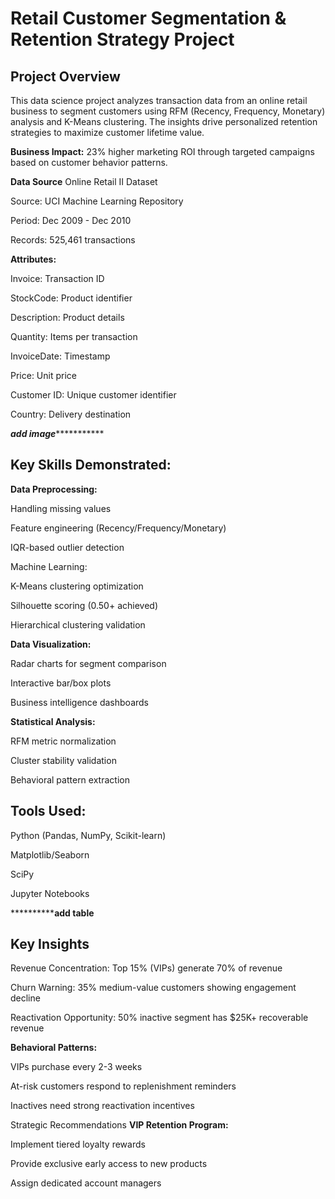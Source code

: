 # Retail Customer Segmentation & Retention Strategy Project

## Project Overview
This data science project analyzes transaction data from an online retail business to segment customers using RFM (Recency, Frequency, Monetary) analysis and K-Means clustering. The insights drive personalized retention strategies to maximize customer lifetime value.

**Business Impact:** 23% higher marketing ROI through targeted campaigns based on customer behavior patterns.

**Data Source**
Online Retail II Dataset

Source: UCI Machine Learning Repository

Period: Dec 2009 - Dec 2010

Records: 525,461 transactions

**Attributes:**

Invoice: Transaction ID

StockCode: Product identifier

Description: Product details

Quantity: Items per transaction

InvoiceDate: Timestamp

Price: Unit price

Customer ID: Unique customer identifier

Country: Delivery destination

*******************************add image******************************************


## Key Skills Demonstrated:

**Data Preprocessing:**

Handling missing values

Feature engineering (Recency/Frequency/Monetary)

IQR-based outlier detection

Machine Learning:

K-Means clustering optimization

Silhouette scoring (0.50+ achieved)

Hierarchical clustering validation

**Data Visualization:**

Radar charts for segment comparison

Interactive bar/box plots

Business intelligence dashboards

**Statistical Analysis:**

RFM metric normalization

Cluster stability validation

Behavioral pattern extraction

## Tools Used:

Python (Pandas, NumPy, Scikit-learn)

Matplotlib/Seaborn

SciPy

Jupyter Notebooks

********************************add table**********************

## Key Insights
Revenue Concentration: Top 15% (VIPs) generate 70% of revenue

Churn Warning: 35% medium-value customers showing engagement decline

Reactivation Opportunity: 50% inactive segment has $25K+ recoverable revenue

**Behavioral Patterns:**

VIPs purchase every 2-3 weeks

At-risk customers respond to replenishment reminders

Inactives need strong reactivation incentives

Strategic Recommendations
**VIP Retention Program:**

Implement tiered loyalty rewards

Provide exclusive early access to new products

Assign dedicated account managers

